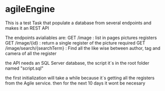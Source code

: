 # agileEngine

This is a test Task that populate a database from several endpoints and makes it an REST API

The endpoints avialiables are:
GET /image : list in pages pictures registers
GET /image/{id} : return a single register of the picture required
GET /image/search/{searchTerm} : Find all the like wise between author, tag and camera of all the register

the API needs an SQL Server database, the script it´s in the root folder named "script.sql"

the first initialization will take a while because it´s getting all the registers from the Agile service. then for the next 10 days it wont be necesary


